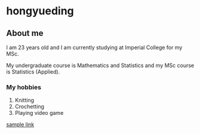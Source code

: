# hongyueding
## About me
I am 23 years old and I am currently studying at Imperial College for my MSc.

My undergraduate course is Mathematics and Statistics and my MSc course is Statistics (Applied).
### My hobbies
1. Knitting
2. Crochetting
3. Playing video game

[sample link](https://www.example.com)

